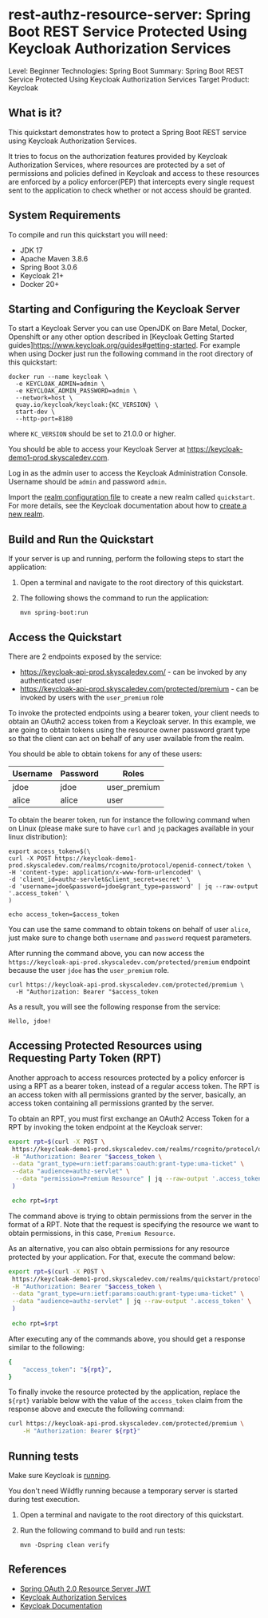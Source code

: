 rest-authz-resource-server: Spring Boot REST Service Protected Using Keycloak Authorization Services
===================================================

Level: Beginner
Technologies: Spring Boot
Summary: Spring Boot REST Service Protected Using Keycloak Authorization Services
Target Product: Keycloak

What is it?
-----------

This quickstart demonstrates how to protect a Spring Boot REST service using Keycloak Authorization Services.

It tries to focus on the authorization features provided by Keycloak Authorization Services, where resources are
protected by a set of permissions and policies defined in Keycloak and access to these resources are enforced by a policy enforcer(PEP)
that intercepts every single request sent to the application to check whether or not access should be granted.

System Requirements
-------------------

To compile and run this quickstart you will need:

* JDK 17
* Apache Maven 3.8.6
* Spring Boot 3.0.6
* Keycloak 21+
* Docker 20+

Starting and Configuring the Keycloak Server
-------------------

To start a Keycloak Server you can use OpenJDK on Bare Metal, Docker, Openshift or any other option described in [Keycloak Getting Started guides]https://www.keycloak.org/guides#getting-started. For example when using Docker just run the following command in the root directory of this quickstart:

```shell
docker run --name keycloak \
  -e KEYCLOAK_ADMIN=admin \
  -e KEYCLOAK_ADMIN_PASSWORD=admin \
  --network=host \
  quay.io/keycloak/keycloak:{KC_VERSION} \
  start-dev \
  --http-port=8180
```

where `KC_VERSION` should be set to 21.0.0 or higher.

You should be able to access your Keycloak Server at https://keycloak-demo1-prod.skyscaledev.com.

Log in as the admin user to access the Keycloak Administration Console. Username should be `admin` and password `admin`.

Import the [realm configuration file](config/realm-import.json) to create a new realm called `quickstart`.
For more details, see the Keycloak documentation about how to [create a new realm](https://www.keycloak.org/docs/latest/server_admin/index.html#_create-realm).

Build and Run the Quickstart
-------------------------------

If your server is up and running, perform the following steps to start the application:

1. Open a terminal and navigate to the root directory of this quickstart.

2. The following shows the command to run the application:

   ````
   mvn spring-boot:run

   ````

Access the Quickstart
---------------------

There are 2 endpoints exposed by the service:

* https://keycloak-api-prod.skyscaledev.com/ - can be invoked by any authenticated user
* https://keycloak-api-prod.skyscaledev.com/protected/premium - can be invoked by users with the `user_premium` role

To invoke the protected endpoints using a bearer token, your client needs to obtain an OAuth2 access token from a Keycloak server.
In this example, we are going to obtain tokens using the resource owner password grant type so that the client can act on behalf of any user available from
the realm.

You should be able to obtain tokens for any of these users:

| Username | Password | Roles        |
|----------|----------|--------------|
| jdoe     | jdoe     | user_premium |
| alice    | alice    | user         |

To obtain the bearer token, run for instance the following command when on Linux (please make sure to have `curl` and `jq` packages available in your linux distribution):

```shell
export access_token=$(\
curl -X POST https://keycloak-demo1-prod.skyscaledev.com/realms/rcognito/protocol/openid-connect/token \
-H 'content-type: application/x-www-form-urlencoded' \
-d 'client_id=authz-servlet&client_secret=secret' \
-d 'username=jdoe&password=jdoe&grant_type=password' | jq --raw-output '.access_token' \
)

echo access_token=$access_token
```

You can use the same command to obtain tokens on behalf of user `alice`, just make sure to change both `username` and `password` request parameters.

After running the command above, you can now access the `https://keycloak-api-prod.skyscaledev.com/protected/premium` endpoint
because the user `jdoe` has the `user_premium` role.

```shell
curl https://keycloak-api-prod.skyscaledev.com/protected/premium \
  -H "Authorization: Bearer "$access_token
```

As a result, you will see the following response from the service:

```
Hello, jdoe!
```

Accessing Protected Resources using Requesting Party Token (RPT)
---------------------

Another approach to access resources protected by a policy enforcer is using a RPT as a bearer token, instead of a regular access token. 
The RPT is an access token with all permissions granted by the server, basically, an access token containing all permissions granted by the server.

To obtain an RPT, you must first exchange an OAuth2 Access Token for a RPT by invoking the token endpoint at the Keycloak server: 

```bash
export rpt=$(curl -X POST \
 https://keycloak-demo1-prod.skyscaledev.com/realms/rcognito/protocol/openid-connect/token \
 -H "Authorization: Bearer "$access_token \
 --data "grant_type=urn:ietf:params:oauth:grant-type:uma-ticket" \
 --data "audience=authz-servlet" \
  --data "permission=Premium Resource" | jq --raw-output '.access_token' \
 )

 echo rpt=$rpt
```

The command above is trying to obtain permissions from the server in the format of a RPT. Note that the request is specifying the resource we want
to obtain permissions, in this case, `Premium Resource`.

As an alternative, you can also obtain permissions for any resource protected by your application. For that, execute the command below:

```bash
export rpt=$(curl -X POST \
 https://keycloak-demo1-prod.skyscaledev.com/realms/quickstart/protocol/openid-connect/token \
 -H "Authorization: Bearer "$access_token \
 --data "grant_type=urn:ietf:params:oauth:grant-type:uma-ticket" \
 --data "audience=authz-servlet" | jq --raw-output '.access_token' \
 )
 
 echo rpt=$rpt
```

After executing any of the commands above, you should get a response similar to the following:

```bash
{
    "access_token": "${rpt}",
}
``` 

To finally invoke the resource protected by the application, replace the ``${rpt}`` variable below with the value of the ``access_token`` claim from the response above and execute the following command:

```bash
curl https://keycloak-api-prod.skyscaledev.com/protected/premium \
    -H "Authorization: Bearer ${rpt}"
```

Running tests
--------------------

Make sure Keycloak is [running](#starting-and-configuring-the-keycloak-server).

You don't need Wildfly running because a temporary server is started during test execution.

1. Open a terminal and navigate to the root directory of this quickstart.

2. Run the following command to build and run tests:

   ````
   mvn -Dspring clean verify
   ````

References
--------------------

* [Spring OAuth 2.0 Resource Server JWT](https://docs.spring.io/spring-security/reference/servlet/oauth2/resource-server/jwt.html)
* [Keycloak Authorization Services](https://www.keycloak.org/docs/latest/authorization_services/)
* [Keycloak Documentation](https://www.keycloak.org/documentation)